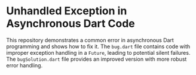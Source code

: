 # Unhandled Exception in Asynchronous Dart Code

This repository demonstrates a common error in asynchronous Dart programming and shows how to fix it. The `bug.dart` file contains code with improper exception handling in a `Future`, leading to potential silent failures.  The `bugSolution.dart` file provides an improved version with more robust error handling.